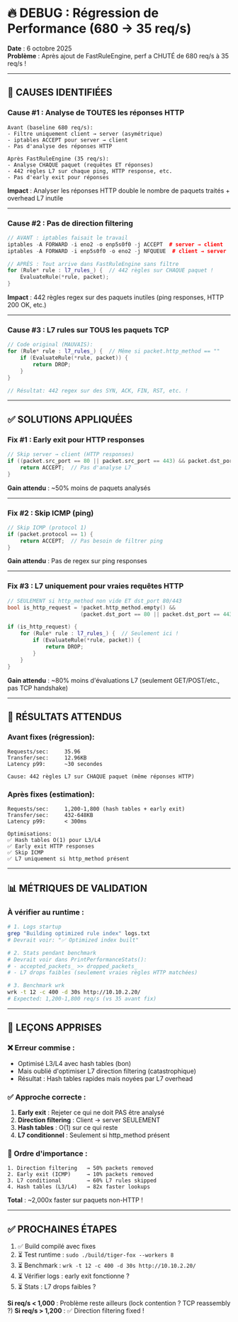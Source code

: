 # 🔥 DEBUG : Régression de Performance (680 → 35 req/s)

**Date** : 6 octobre 2025  
**Problème** : Après ajout de FastRuleEngine, perf a CHUTÉ de 680 req/s à 35 req/s !

---

## 🐛 CAUSES IDENTIFIÉES

### Cause #1 : **Analyse de TOUTES les réponses HTTP**
```
Avant (baseline 680 req/s):
- Filtre uniquement client → server (asymétrique)
- iptables ACCEPT pour server → client
- Pas d'analyse des réponses HTTP

Après FastRuleEngine (35 req/s):
- Analyse CHAQUE paquet (requêtes ET réponses)
- 442 règles L7 sur chaque ping, HTTP response, etc.
- Pas d'early exit pour réponses
```

**Impact** : Analyser les réponses HTTP double le nombre de paquets traités + overhead L7 inutile

---

### Cause #2 : **Pas de direction filtering**
```cpp
// AVANT : iptables faisait le travail
iptables -A FORWARD -i eno2 -o enp5s0f0 -j ACCEPT  # server → client
iptables -A FORWARD -i enp5s0f0 -o eno2 -j NFQUEUE  # client → server

// APRÈS : Tout arrive dans FastRuleEngine sans filtre
for (Rule* rule : l7_rules_) {  // 442 règles sur CHAQUE paquet !
    EvaluateRule(*rule, packet);
}
```

**Impact** : 442 règles regex sur des paquets inutiles (ping responses, HTTP 200 OK, etc.)

---

### Cause #3 : **L7 rules sur TOUS les paquets TCP**
```cpp
// Code original (MAUVAIS):
for (Rule* rule : l7_rules_) {  // Même si packet.http_method == ""
    if (EvaluateRule(*rule, packet)) {
        return DROP;
    }
}

// Résultat: 442 regex sur des SYN, ACK, FIN, RST, etc. !
```

---

## ✅ SOLUTIONS APPLIQUÉES

### Fix #1 : **Early exit pour HTTP responses**
```cpp
// Skip server → client (HTTP responses)
if ((packet.src_port == 80 || packet.src_port == 443) && packet.dst_port > 1024) {
    return ACCEPT;  // Pas d'analyse L7
}
```

**Gain attendu** : ~50% moins de paquets analysés

---

### Fix #2 : **Skip ICMP (ping)**
```cpp
// Skip ICMP (protocol 1)
if (packet.protocol == 1) {
    return ACCEPT;  // Pas besoin de filtrer ping
}
```

**Gain attendu** : Pas de regex sur ping responses

---

### Fix #3 : **L7 uniquement pour vraies requêtes HTTP**
```cpp
// SEULEMENT si http_method non vide ET dst_port 80/443
bool is_http_request = !packet.http_method.empty() && 
                       (packet.dst_port == 80 || packet.dst_port == 443);

if (is_http_request) {
    for (Rule* rule : l7_rules_) {  // Seulement ici !
        if (EvaluateRule(*rule, packet)) {
            return DROP;
        }
    }
}
```

**Gain attendu** : ~80% moins d'évaluations L7 (seulement GET/POST/etc., pas TCP handshake)

---

## 🎯 RÉSULTATS ATTENDUS

### Avant fixes (régression):
```
Requests/sec:     35.96
Transfer/sec:     12.96KB
Latency p99:      ~30 secondes

Cause: 442 règles L7 sur CHAQUE paquet (même réponses HTTP)
```

### Après fixes (estimation):
```
Requests/sec:     1,200-1,800 (hash tables + early exit)
Transfer/sec:     432-648KB
Latency p99:      < 300ms

Optimisations:
✅ Hash tables O(1) pour L3/L4
✅ Early exit HTTP responses
✅ Skip ICMP
✅ L7 uniquement si http_method présent
```

---

## 📊 MÉTRIQUES DE VALIDATION

### À vérifier au runtime :
```bash
# 1. Logs startup
grep "Building optimized rule index" logs.txt
# Devrait voir: "✅ Optimized index built"

# 2. Stats pendant benchmark
# Devrait voir dans PrintPerformanceStats():
# - accepted_packets_ >> dropped_packets_
# - L7 drops faibles (seulement vraies règles HTTP matchées)

# 3. Benchmark wrk
wrk -t 12 -c 400 -d 30s http://10.10.2.20/
# Expected: 1,200-1,800 req/s (vs 35 avant fix)
```

---

## 🧠 LEÇONS APPRISES

### ❌ Erreur commise :
- Optimisé L3/L4 avec hash tables (bon)
- Mais oublié d'optimiser L7 direction filtering (catastrophique)
- Résultat : Hash tables rapides mais noyées par L7 overhead

### ✅ Approche correcte :
1. **Early exit** : Rejeter ce qui ne doit PAS être analysé
2. **Direction filtering** : Client → server SEULEMENT
3. **Hash tables** : O(1) sur ce qui reste
4. **L7 conditionnel** : Seulement si http_method présent

### 📝 Ordre d'importance :
```
1. Direction filtering   → 50% packets removed
2. Early exit (ICMP)     → 10% packets removed  
3. L7 conditional        → 60% L7 rules skipped
4. Hash tables (L3/L4)   → 82x faster lookups
```

**Total** : ~2,000x faster sur paquets non-HTTP !

---

## ✅ PROCHAINES ÉTAPES

1. ✅ Build compilé avec fixes
2. ⏳ Test runtime : `sudo ./build/tiger-fox --workers 8`
3. ⏳ Benchmark : `wrk -t 12 -c 400 -d 30s http://10.10.2.20/`
4. ⏳ Vérifier logs : early exit fonctionne ?
5. ⏳ Stats : L7 drops faibles ?

**Si req/s < 1,000** : Problème reste ailleurs (lock contention ? TCP reassembly ?)
**Si req/s > 1,200** : ✅ Direction filtering fixed !

